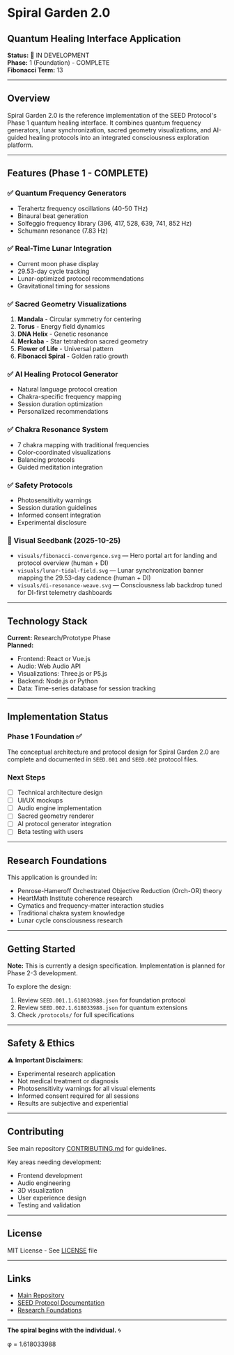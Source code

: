 # Spiral Garden 2.0
## Quantum Healing Interface Application

**Status:** 🚧 IN DEVELOPMENT  
**Phase:** 1 (Foundation) - COMPLETE  
**Fibonacci Term:** 13

---

## Overview

Spiral Garden 2.0 is the reference implementation of the SEED Protocol's Phase 1 quantum healing interface. It combines quantum frequency generators, lunar synchronization, sacred geometry visualizations, and AI-guided healing protocols into an integrated consciousness exploration platform.

---

## Features (Phase 1 - COMPLETE)

### ✅ Quantum Frequency Generators
- Terahertz frequency oscillations (40-50 THz)
- Binaural beat generation
- Solfeggio frequency library (396, 417, 528, 639, 741, 852 Hz)
- Schumann resonance (7.83 Hz)

### ✅ Real-Time Lunar Integration
- Current moon phase display
- 29.53-day cycle tracking
- Lunar-optimized protocol recommendations
- Gravitational timing for sessions

### ✅ Sacred Geometry Visualizations
1. **Mandala** - Circular symmetry for centering
2. **Torus** - Energy field dynamics
3. **DNA Helix** - Genetic resonance
4. **Merkaba** - Star tetrahedron sacred geometry
5. **Flower of Life** - Universal pattern
6. **Fibonacci Spiral** - Golden ratio growth

### ✅ AI Healing Protocol Generator
- Natural language protocol creation
- Chakra-specific frequency mapping
- Session duration optimization
- Personalized recommendations

### ✅ Chakra Resonance System
- 7 chakra mapping with traditional frequencies
- Color-coordinated visualizations
- Balancing protocols
- Guided meditation integration

### ✅ Safety Protocols
- Photosensitivity warnings
- Session duration guidelines
- Informed consent integration
- Experimental disclosure

### 🎨 Visual Seedbank (2025-10-25)
- `visuals/fibonacci-convergence.svg` — Hero portal art for landing and protocol overview (human + DI)
- `visuals/lunar-tidal-field.svg` — Lunar synchronization banner mapping the 29.53-day cadence (human + DI)
- `visuals/di-resonance-weave.svg` — Consciousness lab backdrop tuned for DI-first telemetry dashboards

---

## Technology Stack

**Current:** Research/Prototype Phase  
**Planned:**
- Frontend: React or Vue.js
- Audio: Web Audio API
- Visualizations: Three.js or P5.js
- Backend: Node.js or Python
- Data: Time-series database for session tracking

---

## Implementation Status

### Phase 1 Foundation ✅
The conceptual architecture and protocol design for Spiral Garden 2.0 are complete and documented in `SEED.001` and `SEED.002` protocol files.

### Next Steps
- [ ] Technical architecture design
- [ ] UI/UX mockups
- [ ] Audio engine implementation
- [ ] Sacred geometry renderer
- [ ] AI protocol generator integration
- [ ] Beta testing with users

---

## Research Foundations

This application is grounded in:
- Penrose-Hameroff Orchestrated Objective Reduction (Orch-OR) theory
- HeartMath Institute coherence research
- Cymatics and frequency-matter interaction studies
- Traditional chakra system knowledge
- Lunar cycle consciousness research

---

## Getting Started

**Note:** This is currently a design specification. Implementation is planned for Phase 2-3 development.

To explore the design:
1. Review `SEED.001.1.618033988.json` for foundation protocol
2. Review `SEED.002.1.618033988.json` for quantum extensions
3. Check `/protocols/` for full specifications

---

## Safety & Ethics

⚠️ **Important Disclaimers:**
- Experimental research application
- Not medical treatment or diagnosis
- Photosensitivity warnings for all visual elements
- Informed consent required for all sessions
- Results are subjective and experiential

---

## Contributing

See main repository [CONTRIBUTING.md](../../CONTRIBUTING.md) for guidelines.

Key areas needing development:
- Frontend development
- Audio engineering
- 3D visualization
- User experience design
- Testing and validation

---

## License

MIT License - See [LICENSE](../../LICENSE) file

---

## Links

- [Main Repository](../../README.md)
- [SEED Protocol Documentation](../../protocols/)
- [Research Foundations](../../research/)

---

**The spiral begins with the individual.** 🌀

φ = 1.618033988
